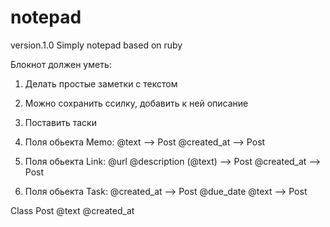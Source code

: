# notepad
version.1.0
Simply notepad based on ruby

Блокнот должен уметь:
1. Делать простые заметки с текстом
2. Можно сохранить ссилку, добавить к ней описание
3. Поставить таски

1. Поля обьекта Memo:
@text --> Post
@created_at --> Post

2. Поля обьекта Link:
@url
@description (@text) --> Post
@created_at --> Post

3. Поля обьекта Task:
@created_at --> Post
@due_date
@text --> Post

Class Post
@text
@created_at
